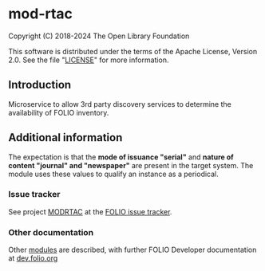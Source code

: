# mod-rtac

Copyright (C) 2018-2024 The Open Library Foundation

This software is distributed under the terms of the Apache License,
Version 2.0. See the file "[LICENSE](LICENSE)" for more information.

## Introduction

Microservice to allow 3rd party discovery services to determine the availability of FOLIO inventory.

## Additional information

The expectation is that the **mode of issuance "serial"** and **nature of content "journal" and "newspaper"** are present in the target system. The module uses these values to qualify an instance as a periodical.

### Issue tracker

See project [MODRTAC](https://issues.folio.org/browse/MODRTAC)
at the [FOLIO issue tracker](https://dev.folio.org/guidelines/issue-tracker).

### Other documentation

Other [modules](https://dev.folio.org/source-code/#server-side) are described,
with further FOLIO Developer documentation at [dev.folio.org](https://dev.folio.org/)

